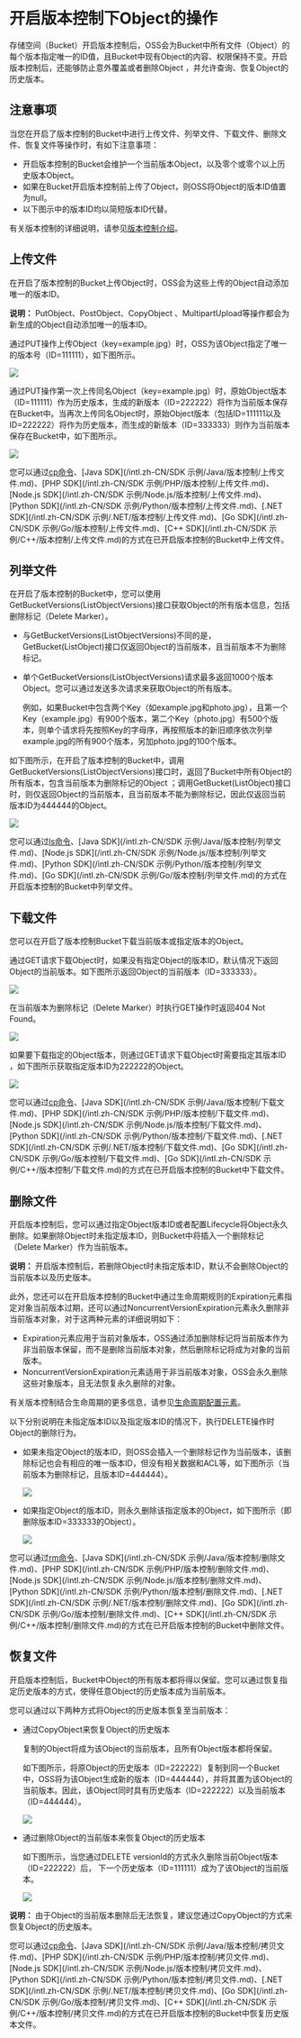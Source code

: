 # 开启版本控制下Object的操作

存储空间（Bucket）开启版本控制后，OSS会为Bucket中所有文件（Object）的每个版本指定唯一的ID值，且Bucket中现有Object的内容、权限保持不变。开启版本控制后，还能够防止意外覆盖或者删除Object ，并允许查询、恢复Object的历史版本。

## 注意事项

当您在开启了版本控制的Bucket中进行上传文件、列举文件、下载文件、删除文件、恢复文件等操作时，有如下注意事项：

-   开启版本控制的Bucket会维护一个当前版本Object，以及零个或零个以上历史版本Object。
-   如果在Bucket开启版本控制前上传了Object，则OSS将Object的版本ID值置为null。
-   以下图示中的版本ID均以简短版本ID代替。

有关版本控制的详细说明，请参见[版本控制介绍](/intl.zh-CN/开发指南/数据安全/版本控制/版本控制介绍.md)。

## 上传文件

在开启了版本控制的Bucket上传Object时，OSS会为这些上传的Object自动添加唯一的版本ID。

**说明：** PutObject、PostObject、CopyObject 、MultipartUpload等操作都会为新生成的Object自动添加唯一的版本ID。

通过PUT操作上传Object（key=example.jpg）时，OSS为该Object指定了唯一的版本号（ID=111111），如下图所示。

![](https://static-aliyun-doc.oss-accelerate.aliyuncs.com/assets/img/zh-CN/4747559951/p40175.jpg)

通过PUT操作第一次上传同名Object（key=example.jpg）时，原始Object版本（ID=111111）作为历史版本，生成的新版本（ID=222222）将作为当前版本保存在Bucket中。当再次上传同名Object时，原始Object版本（包括ID=111111以及ID=222222）将作为历史版本，而生成的新版本（ID=333333）则作为当前版本保存在Bucket中，如下图所示。

![](https://static-aliyun-doc.oss-accelerate.aliyuncs.com/assets/img/zh-CN/4747559951/p40176.jpg)

您可以通过[cp命令](/intl.zh-CN/常用工具/命令行工具ossutil/常用命令/cp/上传文件.md)、[Java SDK](/intl.zh-CN/SDK 示例/Java/版本控制/上传文件.md)、[PHP SDK](/intl.zh-CN/SDK 示例/PHP/版本控制/上传文件.md)、[Node.js SDK](/intl.zh-CN/SDK 示例/Node.js/版本控制/上传文件.md)、[Python SDK](/intl.zh-CN/SDK 示例/Python/版本控制/上传文件.md)、[.NET SDK](/intl.zh-CN/SDK 示例/.NET/版本控制/上传文件.md)、[Go SDK](/intl.zh-CN/SDK 示例/Go/版本控制/上传文件.md)、[C++ SDK](/intl.zh-CN/SDK 示例/C++/版本控制/上传文件.md)的方式在已开启版本控制的Bucket中上传文件。

## 列举文件

在开启了版本控制的Bucket中，您可以使用GetBucketVersions\(ListObjectVersions\)接口获取Object的所有版本信息，包括删除标记（Delete Marker）。

-   与GetBucketVersions\(ListObjectVersions\)不同的是，GetBucket\(ListObject\)接口仅返回Object的当前版本，且当前版本不为删除标记。
-   单个GetBucketVersions\(ListObjectVersions\)请求最多返回1000个版本Object。您可以通过发送多次请求来获取Object的所有版本。

    例如，如果Bucket中包含两个Key（如example.jpg和photo.jpg），且第一个Key（example.jpg）有900个版本，第二个Key（photo.jpg）有500个版本，则单个请求将先按照Key的字母序，再按照版本的新旧顺序依次列举example.jpg的所有900个版本，另加photo.jpg的100个版本。


如下图所示，在开启了版本控制的Bucket中，调用GetBucketVersions\(ListObjectVersions\)接口时，返回了Bucket中所有Object的所有版本，包含当前版本为删除标记的Object ；调用GetBucket\(ListObject\)接口时，则仅返回Object的当前版本，且当前版本不能为删除标记，因此仅返回当前版本ID为444444的Object。

![](https://static-aliyun-doc.oss-accelerate.aliyuncs.com/assets/img/zh-CN/4747559951/p40404.jpg)

您可以通过[ls命令](/intl.zh-CN/常用工具/命令行工具ossutil/常用命令/ls（列举）.md)、[Java SDK](/intl.zh-CN/SDK 示例/Java/版本控制/列举文件.md)、[Node.js SDK](/intl.zh-CN/SDK 示例/Node.js/版本控制/列举文件.md)、[Python SDK](/intl.zh-CN/SDK 示例/Python/版本控制/列举文件.md)、[Go SDK](/intl.zh-CN/SDK 示例/Go/版本控制/列举文件.md)的方式在开启版本控制的Bucket中列举文件。

## 下载文件

您可以在开启了版本控制Bucket下载当前版本或指定版本的Object。

通过GET请求下载Object时，如果没有指定Object的版本ID，默认情况下返回Object的当前版本。如下图所示返回Object的当前版本（ID=333333）。

![](https://static-aliyun-doc.oss-accelerate.aliyuncs.com/assets/img/zh-CN/4747559951/p40220.jpg)

在当前版本为删除标记（Delete Marker）时执行GET操作时返回404 Not Found。

![](https://static-aliyun-doc.oss-accelerate.aliyuncs.com/assets/img/zh-CN/4747559951/p40666.jpg)

如果要下载指定的Object版本，则通过GET请求下载Object时需要指定其版本ID ，如下图所示获取指定版本ID为222222的Object。

![](https://static-aliyun-doc.oss-accelerate.aliyuncs.com/assets/img/zh-CN/4747559951/p40221.jpg)

您可以通过[cp命令](/intl.zh-CN/常用工具/命令行工具ossutil/常用命令/cp/下载文件.md)、[Java SDK](/intl.zh-CN/SDK 示例/Java/版本控制/下载文件.md)、[PHP SDK](/intl.zh-CN/SDK 示例/PHP/版本控制/下载文件.md)、[Node.js SDK](/intl.zh-CN/SDK 示例/Node.js/版本控制/下载文件.md)、[Python SDK](/intl.zh-CN/SDK 示例/Python/版本控制/下载文件.md)、[.NET SDK](/intl.zh-CN/SDK 示例/.NET/版本控制/下载文件.md)、[Go SDK](/intl.zh-CN/SDK 示例/Go/版本控制/下载文件.md)、[Go SDK](/intl.zh-CN/SDK 示例/C++/版本控制/下载文件.md)的方式在已开启版本控制的Bucket中下载文件。

## 删除文件

开启版本控制后，您可以通过指定Object版本ID或者配置Lifecycle将Object永久删除。如果删除Object时未指定版本ID，则Bucket中将插入一个删除标记（Delete Marker）作为当前版本。

**说明：** 开启版本控制后，若删除Object时未指定版本ID，默认不会删除Object的当前版本以及历史版本。

此外，您还可以在开启版本控制的Bucket中通过生命周期规则的Expiration元素指定对象当前版本过期，还可以通过NoncurrentVersionExpiration元素永久删除非当前版本对象，对于这两种元素的详细说明如下：

-   Expiration元素应用于当前对象版本，OSS通过添加删除标记将当前版本作为非当前版本保留，而不是删除当前版本对象，然后删除标记将成为对象的当前版本。
-   NoncurrentVersionExpiration元素适用于非当前版本对象，OSS会永久删除这些对象版本，且无法恢复永久删除的对象。

有关版本控制结合生命周期的更多信息，请参见[生命周期配置元素](/intl.zh-CN/开发指南/对象/文件（Object）/文件生命周期/生命周期配置元素.md)。

以下分别说明在未指定版本ID以及指定版本ID的情况下，执行DELETE操作时Object的删除行为。

-   如果未指定Object的版本ID，则OSS会插入一个删除标记作为当前版本，该删除标记也会有相应的唯一版本ID，但没有相关数据和ACL等，如下图所示（当前版本为删除标记，且版本ID=444444）。

    ![](https://static-aliyun-doc.oss-accelerate.aliyuncs.com/assets/img/zh-CN/5747559951/p40237.jpg)

-   如果指定Object的版本ID，则永久删除该指定版本的Object，如下图所示（即删除版本ID=333333的Object）。

    ![](https://static-aliyun-doc.oss-accelerate.aliyuncs.com/assets/img/zh-CN/5747559951/p40245.jpg)


您可以通过[rm命令](/intl.zh-CN/常用工具/命令行工具ossutil/常用命令/rm.md)、[Java SDK](/intl.zh-CN/SDK 示例/Java/版本控制/删除文件.md)、[PHP SDK](/intl.zh-CN/SDK 示例/PHP/版本控制/删除文件.md)、[Node.js SDK](/intl.zh-CN/SDK 示例/Node.js/版本控制/删除文件.md)、[Python SDK](/intl.zh-CN/SDK 示例/Python/版本控制/删除文件.md)、[.NET SDK](/intl.zh-CN/SDK 示例/.NET/版本控制/删除文件.md)、[Go SDK](/intl.zh-CN/SDK 示例/Go/版本控制/删除文件.md)、[C++ SDK](/intl.zh-CN/SDK 示例/C++/版本控制/删除文件.md)的方式在已开启版本控制的Bucket中删除文件。

## 恢复文件

开启版本控制后，Bucket中Object的所有版本都将得以保留。您可以通过恢复指定历史版本的方式，使得任意Object的历史版本成为当前版本。

您可以通过以下两种方式将Object的历史版本恢复至当前版本：

-   通过CopyObject来恢复Object的历史版本

    复制的Object将成为该Object的当前版本，且所有Object版本都将保留。

    如下图所示，将原Object的历史版本（ID=222222）复制到同一个Bucket中，OSS将为该Object生成新的版本（ID=444444），并将其置为该Object的当前版本。因此，该Object同时具有历史版本（ID=222222）以及当前版本（ID=444444）。

    ![](https://static-aliyun-doc.oss-accelerate.aliyuncs.com/assets/img/zh-CN/5747559951/p40309.jpg)

-   通过删除Object的当前版本来恢复Object的历史版本

    如下图所示，当您通过DELETE versionId的方式永久删除当前Object版本（ID=222222）后， 下一个历史版本（ID=111111）成为了该Object的当前版本。

    ![](https://static-aliyun-doc.oss-accelerate.aliyuncs.com/assets/img/zh-CN/5747559951/p40310.jpg)


**说明：** 由于Object的当前版本删除后无法恢复，建议您通过CopyObject的方式来恢复Object的历史版本。

您可以通过[cp命令](/intl.zh-CN/常用工具/命令行工具ossutil/常用命令/cp/拷贝文件.md)、[Java SDK](/intl.zh-CN/SDK 示例/Java/版本控制/拷贝文件.md)、[PHP SDK](/intl.zh-CN/SDK 示例/PHP/版本控制/拷贝文件.md)、[Node.js SDK](/intl.zh-CN/SDK 示例/Node.js/版本控制/拷贝文件.md)、[Python SDK](/intl.zh-CN/SDK 示例/Python/版本控制/拷贝文件.md)、[.NET SDK](/intl.zh-CN/SDK 示例/.NET/版本控制/拷贝文件.md)、[Go SDK](/intl.zh-CN/SDK 示例/Go/版本控制/拷贝文件.md)、[C++ SDK](/intl.zh-CN/SDK 示例/C++/版本控制/拷贝文件.md)的方式在已开启版本控制的Bucket中恢复历史版本文件。

